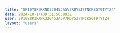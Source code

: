 ```yaml
---
title: "SP10Y8P3RXNK32045JA5V7RDY5J7TNCKSGT9TYTZ4"
date: 2024-10-14T09:31:56.093Z
user: SP10Y8P3RXNK32045JA5V7RDY5J7TNCKSGT9TYTZ4
layout: "users"
---
```

    